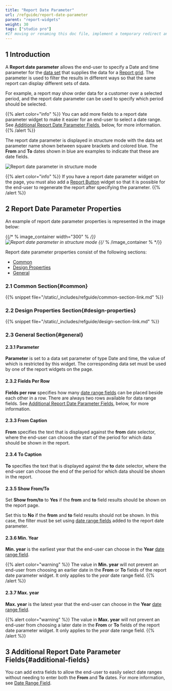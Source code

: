 ```yaml
---
title: "Report Date Parameter"
url: /refguide/report-date-parameter
parent: "report-widgets"
weight: 30
tags: ["studio pro"]
#If moving or renaming this doc file, implement a temporary redirect and let the respective team know they should update the URL in the product. See Mapping to Products for more details.
---
```


## 1 Introduction

A **Report date parameter** allows the end-user to specify a Date and time parameter for the [data set](data-sets) that supplies the data for a [Report grid](report-grid). The parameter is used to filter the results in different ways so that the same report can display different sets of data.

For example, a report may show order data for a customer over a selected period, and the report date parameter can be used to specify which period should be selected.

{{% alert color="info" %}}
You can add more fields to a report date parameter widget to make it easier for an end-user to select a date range. See [Additional Report Date Parameter Fields](#additional-fields), below, for more information.
{{% /alert %}}

The report date parameter is displayed in structure mode with the data set parameter name shown between square brackets and colored blue. The **From** and **To** dates shown in blue are examples to indicate that these are date fields.

![Report date parameter in structure mode](/attachments/refguide/modeling/pages/report-widgets/report-date-parameter/report-date-parameter.png)

{{% alert color="info" %}}
If you have a report date parameter widget on the page, you must also add a [Report Button](report-button) widget so that it is possible for the end-user to regenerate the report after specifying the parameter.
{{% /alert %}}

## 2 Report Date Parameter Properties

An example of report date parameter properties is represented in the image below:

{{/* % image_container width="300" % */}}![Report date parameter in structure mode](/attachments/refguide/modeling/pages/report-widgets/report-date-parameter/report-date-parameter-properties.png)
{{/* % /image_container % */}}

Report date parameter properties consist of the following sections:

* [Common](#common)
* [Design Properties](#design-properties)
* [General](#general)

### 2.1 Common Section{#common}

{{% snippet file="/static/_includes/refguide/common-section-link.md" %}}

### 2.2 Design Properties Section{#design-properties}

{{% snippet file="/static/_includes/refguide/design-section-link.md" %}}

### 2.3 General Section{#general}

#### 2.3.1 Parameter

**Parameter** is set to a data set parameter of type Date and time, the value of which is restricted by this widget. The corresponding data set must be used by one of the report widgets on the page.

#### 2.3.2 Fields Per Row

**Fields per row** specifies how many [date range fields](date-range-field) can be placed beside each other in a row. There are always two rows available for data range fields. See [Additional Report Date Parameter Fields](#additional-fields), below, for more information.

#### 2.3.3 From Caption

**From** specifies the text that is displayed against the **from** date selector, where the end-user can choose the start of the period for which data should be shown in the report.

#### 2.3.4 To Caption

**To** specifies the text that is displayed against the **to** date selector, where the end-user can choose the end of the period for which data should be shown in the report.

#### 2.3.5 Show From/To

Set **Show from/to** to **Yes** if the **from** and **to** field results should be shown on the report page.

Set this to **No** if the **from** and **to** field results should not be shown. In this case, the filter must be set using [date range fields](date-range-field) added to the report date parameter.

#### 2.3.6 Min. Year

**Min. year** is the earliest year that the end-user can choose in the **Year** [date range field](date-range-field).

{{% alert color="warning" %}}
The value in **Min. year** will not prevent an end-user from choosing an earlier date in the **From** or **To** fields of the report date parameter widget. It only applies to the *year* date range field.
{{% /alert %}}

#### 2.3.7 Max. year

**Max. year** is the latest year that the end-user can choose in the **Year** [date range field](date-range-field).

{{% alert color="warning" %}}
The value in **Max. year** will not prevent an end-user from choosing a later date in the **From** or **To** fields of the report date parameter widget. It only applies to the *year* date range field.
{{% /alert %}}

## 3 Additional Report Date Parameter Fields{#additional-fields}

You can add extra fields to allow the end-user to easily select date ranges without needing to enter both the **From** and **To** dates. For more information, see [Date Range Field](date-range-field).
